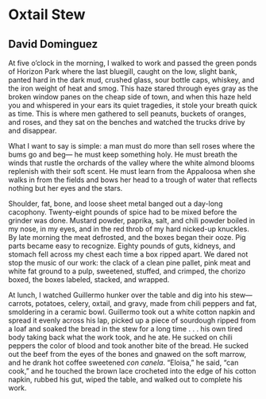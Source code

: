 # Oxtail Stew
## David Dominguez
At five o’clock in the morning,
I walked to work and passed the green ponds
of Horizon Park where the last bluegill,
caught on the low, slight bank,
panted hard in the dark mud, crushed glass,
sour bottle caps, whiskey,
and the iron weight of heat and smog.
This haze stared through eyes
gray as the broken window panes
on the cheap side of town,
and when this haze held you
and whispered in your ears its quiet tragedies,
it stole your breath quick as time.
This is where men gathered to sell peanuts,
buckets of oranges, and roses,
and they sat on the benches and watched
the trucks drive by and disappear.

What I want to say is simple:
a man must do more than sell roses
where the bums go and beg—
he must keep something holy.
He must breath the winds
that rustle the orchards of the valley
where the white almond blooms
replenish with their soft scent.
He must learn from the Appaloosa
when she walks in from the fields
and bows her head to a trough of water
that reflects nothing but her eyes and the stars.

Shoulder, fat, bone, and loose sheet metal
banged out a day-long cacophony.
Twenty-eight pounds of spice
had to be mixed before the grinder was done.
Mustard powder, paprika, salt,
and chili powder boiled in my nose,
in my eyes, and in the red throb
of my hard nicked-up knuckles.
By late morning the meat defrosted,
and the boxes began their ooze.
Pig parts became easy to recognize.
Eighty pounds of guts, kidneys,
and stomach fell across my chest
each time a box ripped apart.
We dared not stop the music of our work:
the clack of a clean pine pallet,
pink meat and white fat ground to a pulp,
sweetened, stuffed, and crimped,
the chorizo boxed, the boxes labeled,
stacked, and wrapped.

At lunch, I watched Guillermo hunker over the table
and dig into his stew—carrots, potatoes,
celery, oxtail, and gravy, made from
chili peppers and fat, smoldering in a ceramic bowl.
Guillermo took out a white cotton napkin
and spread it evenly across his lap,
picked up a piece of sourdough ripped
from a loaf and soaked the bread in the stew
for a long time . . . his own tired body
taking back what the work took, and he ate.
He sucked on chili peppers the color of blood
and took another bite of the bread.
He sucked out the beef from the eyes of the bones
and gnawed on the soft marrow,
and he drank hot coffee sweetened _con canela_.
“Eloisa,” he said, “can cook,” and he touched
the brown lace crocheted into the edge
of his cotton napkin, rubbed his gut, wiped the table,
and walked out to complete his work.